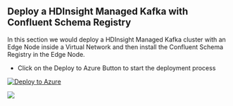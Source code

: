 ## Deploy a HDInsight Managed Kafka with Confluent Schema Registry 

In this section we would deploy a  HDInsight Managed Kafka  cluster with an Edge Node inside a Virtual Network and then install the Confluent Schema Registry in the Edge Node.  

 - Click on the Deploy to Azure Button to start the deployment process

[![Deploy to Azure](https://aka.ms/deploytoazurebutton)](https://portal.azure.com/#create/Microsoft.Template/uri/https%3A%2F%2Fraw.githubusercontent.com%2Farnabganguly%2FKafkaschemaregistry%2Fmaster%2Fazuredeploy.json
)




<a  href="http://armviz.io/#/load=https://raw.githubusercontent.com/arnabganguly/Kafkaschemaregistry/master/azuredeploy.json"  target="_blank">

<img src="http://armviz.io/visualizebutton.png"/>
</a>


<!--stackedit_data:
eyJoaXN0b3J5IjpbLTE3NTEzMjczNDYsMTIzOTYyNTAzNSwxNj
c0NDE1NDYzXX0=
-->